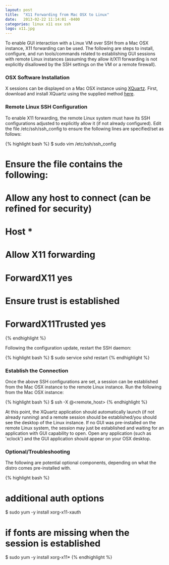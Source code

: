 ```yaml
---
layout: post
title:  "X11 Forwarding from Mac OSX to Linux"
date:   2013-02-22 11:14:01 -0400
categories: linux x11 osx ssh
logo: x11.jpg
---
```

To enable GUI interaction with a Linux VM over SSH from a Mac OSX instance, X11 forwarding can be used.
The following are steps to install, configure, and run tools/commands related to establishing GUI sessions
with remote Linux instances (assuming they allow it/X11 forwarding is not explicitly disallowed by the SSH
settings on the VM or a remote firewall).

### OSX Software Installation

X sessions can be displayed on a Mac OSX instance using [XQuartz](https://www.xquartz.org/). First,
download and install XQuartz using the supplied method [here](https://www.xquartz.org/).

### Remote Linux SSH Configuration

To enable X11 forwarding, the remote Linux system must have its SSH configurations adjusted to
explicitly allow it (if not already configured). Edit the file /etc/ssh/ssh_config to ensure the
following lines are specified/set as follows:

{% highlight bash %}
$ sudo vim /etc/ssh/ssh_config
# Ensure the file contains the following:
# Allow any host to connect (can be refined for security)
#   Host *
# Allow X11 forwarding
#   ForwardX11 yes
# Ensure trust is established
#   ForwardX11Trusted yes
{% endhighlight %}

Following the configuration update, restart the SSH daemon:

{% highlight bash %}
$ sudo service sshd restart
{% endhighlight %}

### Establish the Connection

Once the above SSH configurations are set, a session can be established from the Mac OSX instance
to the remote Linux instance. Run the following from the Mac OSX instance:

{% highlight bash %}
$ ssh -X <user>@<remote_host>
{% endhighlight %}

At this point, the XQuartz application should automatically launch (if not already running) and
a remote session should be established/you should see the desktop of the Linux instance. If no
GUI was pre-installed on the remote Linux system, the session may just be established and waiting
for an application with GUI capability to open. Open any application (such as 'xclock') and the
GUI application should appear on your OSX desktop.

### Optional/Troubleshooting

The following are potential optional components, depending on what the distro comes pre-installed with.

{% highlight bash %}
# additional auth options
$ sudo yum -y install xorg-x11-xauth

# if fonts are missing when the session is established
$ sudo yum -y install xorg-x11*
{% endhighlight %}
